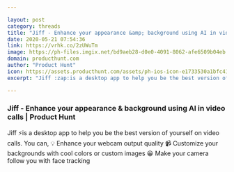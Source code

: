 ```yaml
---

layout: post
category: threads
title: "Jiff - Enhance your appearance &amp; background using AI in video calls"
date: 2020-05-21 07:54:36
link: https://vrhk.co/2zUWuTm
image: https://ph-files.imgix.net/bd9aeb28-d0e0-4091-8062-afe6509b04eb.png?auto=format&fit=crop&h=512&w=1024
domain: producthunt.com
author: "Product Hunt"
icon: https://assets.producthunt.com/assets/ph-ios-icon-e1733530a1bfc41080db8161823f1ef262cdbbc933800c0a2a706f70eb9c277a.png
excerpt: "Jiff :zap:is a desktop app to help you be the best version of yourself on video calls. You can, :bulb: Enhance your webcam output quality :video_camera: Customize your backgrounds with cool colors or custom images :grinning: Make your camera follow you with face tracking"

---
```


### Jiff - Enhance your appearance &amp; background using AI in video calls | Product Hunt

Jiff :zap:is a desktop app to help you be the best version of yourself on video calls. You can, :bulb: Enhance your webcam output quality :video_camera: Customize your backgrounds with cool colors or custom images :grinning: Make your camera follow you with face tracking